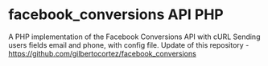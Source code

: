 # facebook_conversions API PHP
A PHP implementation of the Facebook Conversions API with cURL
Sending users fields email and phone, with config file. Update of this repository - https://github.com/gilbertocortez/facebook_conversions
